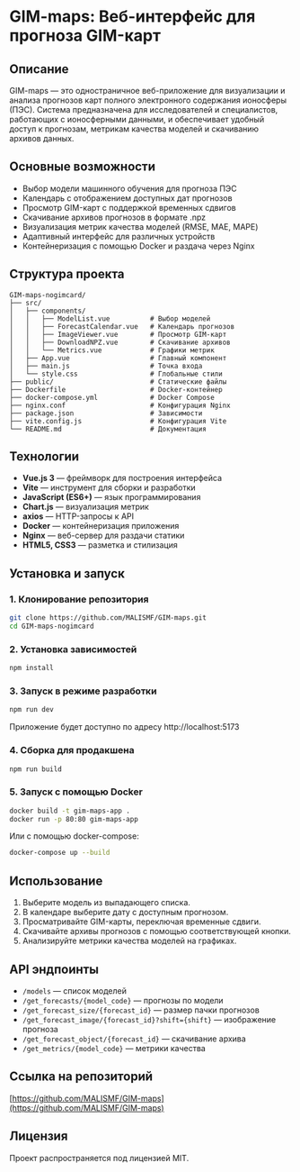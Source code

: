 # GIM-maps: Веб-интерфейс для прогноза GIM-карт

## Описание

GIM-maps — это одностраничное веб-приложение для визуализации и анализа прогнозов карт полного электронного содержания ионосферы (ПЭС). Система предназначена для исследователей и специалистов, работающих с ионосферными данными, и обеспечивает удобный доступ к прогнозам, метрикам качества моделей и скачиванию архивов данных.

## Основные возможности

- Выбор модели машинного обучения для прогноза ПЭС
- Календарь с отображением доступных дат прогнозов
- Просмотр GIM-карт с поддержкой временных сдвигов
- Скачивание архивов прогнозов в формате .npz
- Визуализация метрик качества моделей (RMSE, MAE, MAPE)
- Адаптивный интерфейс для различных устройств
- Контейнеризация с помощью Docker и раздача через Nginx

## Структура проекта

```
GIM-maps-nogimcard/
├── src/
│   ├── components/
│   │   ├── ModelList.vue          # Выбор моделей
│   │   ├── ForecastCalendar.vue   # Календарь прогнозов
│   │   ├── ImageViewer.vue        # Просмотр GIM-карт
│   │   ├── DownloadNPZ.vue        # Скачивание архивов
│   │   └── Metrics.vue            # Графики метрик
│   ├── App.vue                    # Главный компонент
│   ├── main.js                    # Точка входа
│   └── style.css                  # Глобальные стили
├── public/                        # Статические файлы
├── Dockerfile                     # Docker-контейнер
├── docker-compose.yml             # Docker Compose
├── nginx.conf                     # Конфигурация Nginx
├── package.json                   # Зависимости
├── vite.config.js                 # Конфигурация Vite
└── README.md                      # Документация
```

## Технологии

- **Vue.js 3** — фреймворк для построения интерфейса
- **Vite** — инструмент для сборки и разработки
- **JavaScript (ES6+)** — язык программирования
- **Chart.js** — визуализация метрик
- **axios** — HTTP-запросы к API
- **Docker** — контейнеризация приложения
- **Nginx** — веб-сервер для раздачи статики
- **HTML5, CSS3** — разметка и стилизация

## Установка и запуск

### 1. Клонирование репозитория

```bash
git clone https://github.com/MALISMF/GIM-maps.git
cd GIM-maps-nogimcard
```

### 2. Установка зависимостей

```bash
npm install
```

### 3. Запуск в режиме разработки

```bash
npm run dev
```

Приложение будет доступно по адресу http://localhost:5173

### 4. Сборка для продакшена

```bash
npm run build
```

### 5. Запуск с помощью Docker

```bash
docker build -t gim-maps-app .
docker run -p 80:80 gim-maps-app
```

Или с помощью docker-compose:

```bash
docker-compose up --build
```

## Использование

1. Выберите модель из выпадающего списка.
2. В календаре выберите дату с доступным прогнозом.
3. Просматривайте GIM-карты, переключая временные сдвиги.
4. Скачивайте архивы прогнозов с помощью соответствующей кнопки.
5. Анализируйте метрики качества моделей на графиках.

## API эндпоинты

- `/models` — список моделей
- `/get_forecasts/{model_code}` — прогнозы по модели
- `/get_forecast_size/{forecast_id}` — размер пачки прогнозов
- `/get_forecast_image/{forecast_id}?shift={shift}` — изображение прогноза
- `/get_forecast_object/{forecast_id}` — скачивание архива
- `/get_metrics/{model_code}` — метрики качества

## Ссылка на репозиторий

[https://github.com/MALISMF/GIM-maps](https://github.com/MALISMF/GIM-maps)

## Лицензия

Проект распространяется под лицензией MIT.
